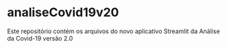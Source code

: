 # analiseCovid19v20
Este repositório contém os arquivos do novo aplicativo Streamlit da Análise da Covid-19 versão 2.0

